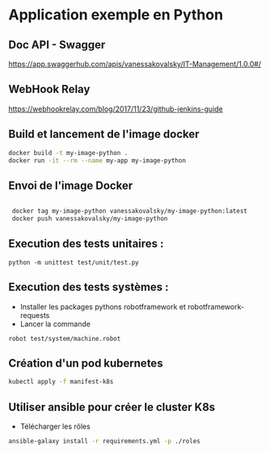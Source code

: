 # Application exemple en Python



## Doc API - Swagger 
https://app.swaggerhub.com/apis/vanessakovalsky/IT-Management/1.0.0#/

## WebHook Relay 
https://webhookrelay.com/blog/2017/11/23/github-jenkins-guide

## Build et lancement de l'image docker 

```sh
docker build -t my-image-python .
docker run -it --rm --name my-app my-image-python
```

## Envoi de l'image Docker 

```sh

 docker tag my-image-python vanessakovalsky/my-image-python:latest
 docker push vanessakovalsky/my-image-python
```

## Execution des tests unitaires :
```
python -m unittest test/unit/test.py 
```

## Execution des tests systèmes : 
* Installer les packages pythons robotframework et robotframework-requests
* Lancer la commande 
```
robot test/system/machine.robot
```

## Création d'un pod kubernetes

```sh
kubectl apply -f manifest-k8s
```

## Utiliser ansible pour créer le cluster K8s

* Télécharger les rôles
```sh
ansible-galaxy install -r requirements.yml -p ./roles
```

